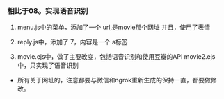 ### 相比于08。实现语音识别
1. menu.js中的菜单，添加了一个 url,是movie那个网址
    并且，使用了表情

2. reply.js中，添加了 7，内容是一个 a标签

3. movie.ejs中，做了主要改变，包括语音识别和使用豆瓣的API
    movie2.ejs中，只实现了语音识别

- 所有关于网址的，注意都要与微信和ngrok重新生成的保持一直，都要做修改。